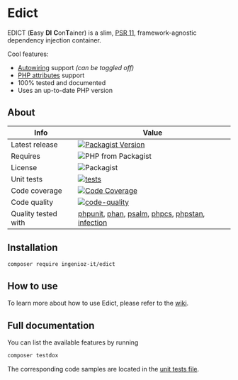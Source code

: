 # Edict

EDICT (**E**asy **DI** **C**on**T**ainer) is a slim, [PSR 11](https://www.php-fig.org/psr/psr-11/), framework-agnostic dependency injection container.

Cool features:

- [Autowiring](#autowiring) support *(can be toggled off)*
- [PHP attributes](#php-attributes) support
- 100% tested and documented
- Uses an up-to-date PHP version

## About

| Info | Value |
|---|---|
| Latest release | [![Packagist Version](https://img.shields.io/packagist/v/ingenioz-it/edict)](https://packagist.org/packages/ingenioz-it/edict) |
| Requires | ![PHP from Packagist](https://img.shields.io/packagist/php-v/ingenioz-it/edict.svg) |
| License | ![Packagist](https://img.shields.io/packagist/l/ingenioz-it/edict) |
| Unit tests | [![tests](https://github.com/IngeniozIT/psr-container-edict/actions/workflows/1-tests.yml/badge.svg)](https://github.com/IngeniozIT/psr-container-edict/actions/workflows/1-tests.yml) |
| Code coverage | [![Code Coverage](https://codecov.io/gh/IngeniozIT/psr-container-edict/branch/master/graph/badge.svg)](https://codecov.io/gh/IngeniozIT/psr-container-edict) |
| Code quality | [![code-quality](https://github.com/IngeniozIT/psr-container-edict/actions/workflows/2-code-quality.yml/badge.svg)](https://github.com/IngeniozIT/psr-container-edict/actions/workflows/2-code-quality.yml) |
| Quality tested with | [phpunit](https://github.com/sebastianbergmann/phpunit), [phan](https://github.com/phan/phan), [psalm](https://github.com/vimeo/psalm), [phpcs](https://github.com/squizlabs/PHP_CodeSniffer), [phpstan](https://github.com/phpstan/phpstan), [infection](https://github.com/infection/infection) |

## Installation

```sh
composer require ingenioz-it/edict
```

## How to use

To learn more about how to use Edict, please refer to the [wiki](https://github.com/IngeniozIT/psr-container-edict/wiki).

## Full documentation

You can list the available features by running

```sh
composer testdox
```

The corresponding code samples are located in the [unit tests file](tests/ContainerTest.php).
